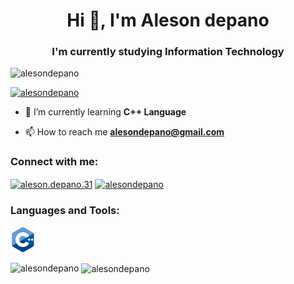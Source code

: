 <h1 align="center">Hi 👋, I'm Aleson depano</h1>
<h3 align="center">I'm currently studying Information Technology</h3>

<p align="left"> <img src="https://komarev.com/ghpvc/?username=alesondepano&label=Profile%20views&color=0e75b6&style=flat" alt="alesondepano" /> </p>

<p align="left"> <a href="https://github.com/ryo-ma/github-profile-trophy"><img src="https://github-profile-trophy.vercel.app/?username=alesondepano" alt="alesondepano" /></a> </p>

- 🌱 I’m currently learning **C++ Language**

- 📫 How to reach me **alesondepano@gmail.com**

<h3 align="left">Connect with me:</h3>
<p align="left">
<a href="https://fb.com/aleson.depano.31" target="blank"><img align="center" src="https://raw.githubusercontent.com/rahuldkjain/github-profile-readme-generator/master/src/images/icons/Social/facebook.svg" alt="aleson.depano.31" height="30" width="40" /></a>
<a href="https://instagram.com/alesondepano" target="blank"><img align="center" src="https://raw.githubusercontent.com/rahuldkjain/github-profile-readme-generator/master/src/images/icons/Social/instagram.svg" alt="alesondepano" height="30" width="40" /></a>
</p>

<h3 align="left">Languages and Tools:</h3>
<p align="left"> <a href="https://www.w3schools.com/cpp/" target="_blank" rel="noreferrer"> <img src="https://raw.githubusercontent.com/devicons/devicon/master/icons/cplusplus/cplusplus-original.svg" alt="cplusplus" width="40" height="40"/> </a> </p>

<p><img align="left" src="https://github-readme-stats.vercel.app/api/top-langs?username=alesondepano&show_icons=true&locale=en&layout=compact" alt="alesondepano" /></p>

<p>&nbsp;<img align="center" src="https://github-readme-stats.vercel.app/api?username=alesondepano&show_icons=true&locale=en" alt="alesondepano" /></p>
